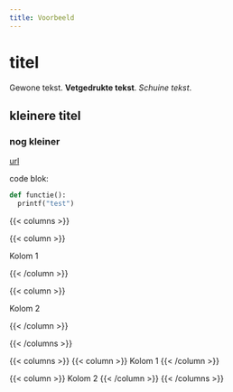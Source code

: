 ```yaml
---
title: Voorbeeld
---
```

<!-- dit is tekst die niet wordt weergeven op de pagina -->
# titel
Gewone tekst.
**Vetgedrukte tekst**.
*Schuine tekst*.
## kleinere titel

### nog kleiner

<!-- dit is een link. Het linker deel is hoe het eruit gaat zien .. -->
<!-- .. en het rechter deel is de link waartoe het verwijst         -->
<!-- de link moet beginnen met https://                             -->
[url](https://google.com)

code blok:
``` python
def functie():
  printf("test")
```

<!-- hier is een kolom omgeving met 2 kolommen -->
<!-- dit is de start van de kolom omgeving     -->
{{< columns >}}

<!-- dit is de start van de eerste kolom       -->
{{< column >}}

<!-- binnenin is de inhoud van de eerste kolom -->
Kolom 1

<!-- dit is het einde van de eerste kolom      -->
{{< /column >}}

<!-- dit is de start van de tweede kolom       -->
{{< column >}}

<!-- binnenin is de inhoud van de tweede kolom -->
Kolom 2

<!-- dit is het einde van de tweede kolom      -->
{{< /column >}}

<!-- dit is het einde van de kolom omgeving    -->
{{< /columns >}}


<!-- Je kan het ook iets anders neerzetten voor duidelijkheid -->
{{< columns >}}
  {{< column >}}
    Kolom 1
  {{< /column >}}
  
  {{< column >}}
    Kolom 2
  {{< /column >}}
{{< /columns >}}
